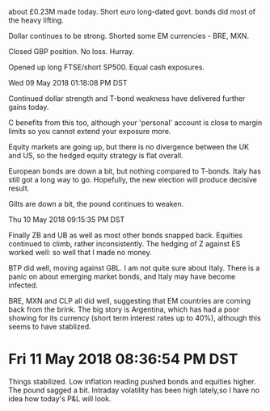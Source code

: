 
about &pound;0.23M made today. Short euro long-dated govt. bonds did most of the heavy lifting.

Dollar continues to be strong. Shorted some EM currencies - BRE, MXN.

Closed GBP position. No loss. Hurray.

Opened up long FTSE/short SP500. Equal cash exposures.


Wed 09 May 2018 01:18:08 PM DST


Continued dollar strength and T-bond weakness have delivered further gains today.

C benefits from this too, although your 'personal' account is close to margin limits so you cannot extend your exposure more.

Equity markets are going up, but there is no divergence between the UK and US, so the hedged equity strategy is flat overall.

European bonds are down a bit, but nothing compared to T-bonds. Italy has still got a long way to go. Hopefully, the new election will produce  decisive result.

Gilts are down a bit, the pound continues to weaken.



Thu 10 May 2018 09:15:35 PM DST

Finally ZB and UB as well as most other bonds snapped back. Equities continued to climb, rather inconsistently. The hedging of Z against ES worked well: so well that I made no money. 

BTP did well, moving against GBL. I am not quite sure about Italy. There is a panic on about emerging market bonds, and Italy may have become infected. 

BRE, MXN and CLP all did well, suggesting that EM countries are coming back from the brink. The big story is Argentina, which has had a poor showing for its currency (short term interest rates up to 40%), although this seems to have stablized.



# Fri 11 May 2018 08:36:54 PM DST

Things stabilized.  Low inflation reading pushed bonds and equities higher. The pound sagged a bit. Intraday volatility has been high lately,so I have no idea how today's P&L will look. 



